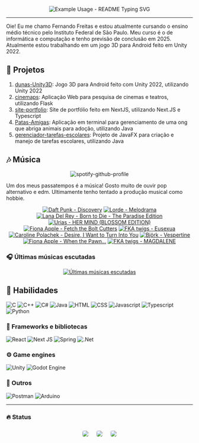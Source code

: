 <p align="center">
  <img src="https://readme-typing-svg.demolab.com/?lines=Bem vindo ao meu perfil!&font=Fira%20Code&center=true&width=380&height=50&duration=4000&pause=1000" alt="Example Usage - README Typing SVG">
</p>

---

Oie! Eu me chamo Fernando Freitas e estou atualmente cursando o ensino médio técnico pelo Instituto Federal de São Paulo. Meu curso é o de informática e computação e tenho previsão de conclusão em 2025. Atualmente estou trabalhando em um jogo 3D para Android feito em Unity 2022.

## 🔭 Projetos

1. [dunas-Unity3D](https://github.com/ferr-ffk/dunas-Unity3D): Jogo 3D para Android feito com Unity 2022, utilizando Unity 2022
2. [cinemaps](https://github.com/ferr-ffk/cinemaps): Aplicação Web para pesquisa de cinemas e teatros, utilizando Flask
3. [site-portfolio](https://github.com/ferr-ffk/site-portfolio): Site de portfólio feito em NextJS, utilizando Next.JS e Typescript
4. [Patas-Amigas](https://github.com/SarahSLG/Patas-Amigas): Aplicação em terminal para gerenciamento de uma ong que abriga animais para adoção, utilizando Java
5. [gerenciador-tarefas-escolares](https://github.com/ferr-ffk/gerenciador-tarefas-escolares): Projeto de JavaFX para criação e manejo de tarefas escolares, utilizando Java


## 🎶 Música

<div align="center">

![spotify-github-profile](https://img.shields.io/endpoint?color=blueviolet&url=https://lastfm-last-played.biancarosa.com.br/glass_nx/latest-song?format=shields.io)

</div>

Um dos meus passatempos é a música! Gosto muito de ouvir pop alternativo e edm. Ultimamente tenho tentado a produção musical como hobbie.

<!-- lastfm -->
<p align="center"><a href="https://www.last.fm/music/Daft+Punk/Discovery"><img src="https://lastfm.freetls.fastly.net/i/u/64s/1340e9e1082cf0dc748583b7eefce6d5.jpg" title="Daft Punk - Discovery"></a> <a href="https://www.last.fm/music/Lorde/Melodrama"><img src="https://lastfm.freetls.fastly.net/i/u/64s/06483355fe8ff1b4eb335c7d9704d84c.jpg" title="Lorde - Melodrama"></a> <a href="https://www.last.fm/music/Lana+Del+Rey/Born+to+Die+-+The+Paradise+Edition"><img src="https://lastfm.freetls.fastly.net/i/u/64s/99434582a5da4b9293ecfe754e0729ab.png" title="Lana Del Rey - Born to Die - The Paradise Edition"></a> <a href="https://www.last.fm/music/Urias/HER+MIND+(BLOSSOM+EDITION)"><img src="https://lastfm.freetls.fastly.net/i/u/64s/fd7b401fcaba15262d336a62790e0baa.jpg" title="Urias - HER MIND (BLOSSOM EDITION)"></a> <a href="https://www.last.fm/music/Fiona+Apple/Fetch+the+Bolt+Cutters"><img src="https://lastfm.freetls.fastly.net/i/u/64s/76ce066e3dd48b6aae77e27227088aa9.jpg" title="Fiona Apple - Fetch the Bolt Cutters"></a> <a href="https://www.last.fm/music/FKA+twigs/Eusexua"><img src="https://lastfm.freetls.fastly.net/i/u/64s/ca787ec66c56d70745b5aea4766bb618.jpg" title="FKA twigs - Eusexua"></a> <a href="https://www.last.fm/music/Caroline+Polachek/Desire,+I+Want+to+Turn+Into+You"><img src="https://lastfm.freetls.fastly.net/i/u/64s/8efbfdc3ffd98d732a93e75aa5a53852.jpg" title="Caroline Polachek - Desire, I Want to Turn Into You"></a> <a href="https://www.last.fm/music/Bj%C3%B6rk/Vespertine"><img src="https://lastfm.freetls.fastly.net/i/u/64s/672116cb65de42eface9d5b0b0ddcd74.png" title="Björk - Vespertine"></a> <a href="https://www.last.fm/music/Fiona+Apple/When+the+Pawn..."><img src="https://lastfm.freetls.fastly.net/i/u/64s/524044b81c3453396b2a319c1b8f26ca.jpg" title="Fiona Apple - When the Pawn..."></a> <a href="https://www.last.fm/music/FKA+twigs/MAGDALENE"><img src="https://lastfm.freetls.fastly.net/i/u/64s/38d948783315f9d1b34d182944213ce3.jpg" title="FKA twigs - MAGDALENE"></a> </p>

### 🎧 Últimas músicas escutadas

<div align="center">
   
[![Últimas músicas escutadas](https://lastfm-recently-played.vercel.app/api?user=glass_nx&width=500&loved_style=3&loved=true&show_user=header&footer_style=compact_stats)](last.fm/user/glass_nx)

</div>

## 🏃 Habilidades

![C](https://img.shields.io/badge/-C-A8B9CC?logo=c&logoColor=black&style=for-the-badge)
![C++](https://img.shields.io/badge/C++-00599C?style=flat-square&logo=C%2B%2B&logoColor=white)
![C#](https://img.shields.io/badge/c%23-%23239120.svg?style=for-the-badge&logo=csharp&logoColor=white)
![Java](https://img.shields.io/badge/Java-ED8B00?style=for-the-badge&logo=openjdk&logoColor=white)
![HTML](https://img.shields.io/badge/HTML5-E34F26?style=for-the-badge&logo=html5&logoColor=white)
![CSS](https://img.shields.io/badge/CSS3-1572B6?style=for-the-badge&logo=css3&logoColor=white)
![Javascript](https://img.shields.io/badge/JavaScript-F7DF1E?style=for-the-badge&logo=javascript&logoColor=black)
![Typescript](https://shields.io/badge/TypeScript-3178C6?logo=TypeScript&logoColor=FFF&style=flat-square)
![Python](https://img.shields.io/badge/python-3670A0?style=for-the-badge&logo=python&logoColor=ffdd54)

### 🧰 Frameworks e bibliotecas

![React](https://img.shields.io/badge/react-61DAFB?style=for-the-badge&logo=react&logoColor=white)
![Next JS](https://img.shields.io/badge/Next-black?style=for-the-badge&logo=next.js&logoColor=white)
![Spring](https://img.shields.io/badge/spring-%236DB33F.svg?style=for-the-badge&logo=spring&logoColor=white)
![.Net](https://img.shields.io/badge/.NET-5C2D91?style=for-the-badge&logo=.net&logoColor=white)

### ⚙️ Game engines

![Unity](https://img.shields.io/badge/unity-%23000000.svg?style=for-the-badge&logo=unity&logoColor=white)
![Godot Engine](https://img.shields.io/badge/GODOT-%23FFFFFF.svg?style=for-the-badge&logo=godot-engine)

### 🥇 Outros

![Postman](https://img.shields.io/badge/Postman-F6BB43?style=flat-square&logo=Postman&logoColor=white)
![Arduino](https://img.shields.io/badge/-Arduino-00979D?style=for-the-badge&logo=Arduino&logoColor=white)

---

### :fire: Status
   
<div align="center">
  <div style="display: flex; flex-wrap: wrap; justify-content: center; align-items: center;">
  <img src="https://github-profile-summary-cards.vercel.app/api/cards/profile-details?username=ferr-ffk&show_icons=true&theme=dark" style="border: 1px solid white; border-radius: 5px; margin: 10px;">
  <img src="https://github-profile-summary-cards.vercel.app/api/cards/stats?username=ferr-ffk&show_icons=true&theme=dark" style="border: 1px solid white; border-radius: 5px; margin: 10px;">
  <img src="https://github-profile-summary-cards.vercel.app/api/cards/productive-time?username=ferr-ffk&show_icons=true&theme=dark" style="border: 1px solid white; border-radius: 5px; margin: 10px;">
</div>
